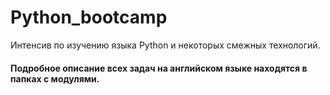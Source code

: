 # Python_bootcamp
Интенсив по изучению языка Python и некоторых смежных технологий. 
#### Подробное описание всех задач на английском языке находятся в папках с модулями.
